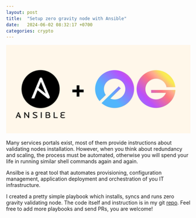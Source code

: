 ```yaml
---
layout: post
title:  "Setup zero gravity node with Ansible"
date:   2024-06-02 08:32:17 +0700
categories: crypto
---
```


![ansible_0g](/assets/img/ansible_0g.jpg)

Many services portals exist, most of them provide instructions about validating
nodes installation. However, when you think about redundancy and scaling,
the process must be automated, otherwise you will spend your life in running
similar shell commands again and again.

Ansilbe is a great tool that automates provisioning, configuration management,
application deployment and orchestration of you IT infrastructure.

I created a pretty simple playbook which installs, syncs and runs zero gravity
validating node. The code itself and instruction is in my git
[repo](https://github.com/masim05/web3-ansible-playbooks). Feel free to add
more playbooks and send PRs, you are welcome!